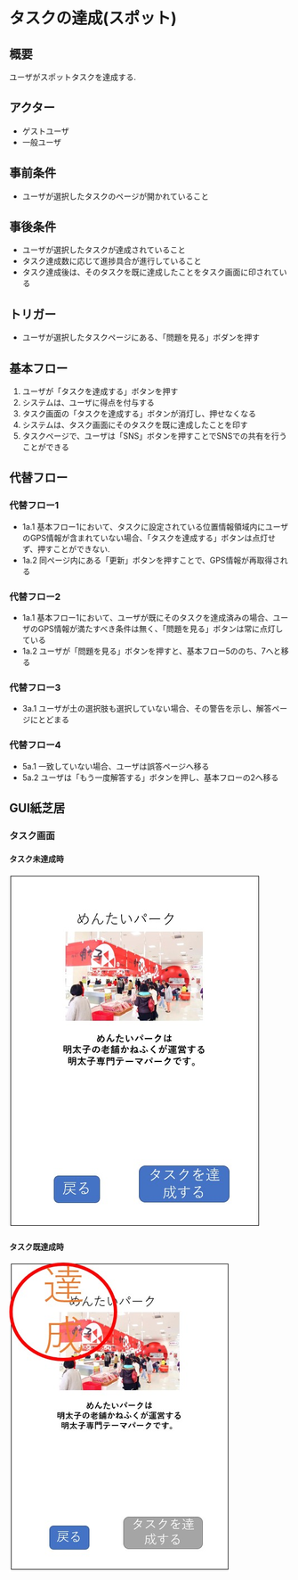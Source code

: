 # タスクの達成(スポット)
## 概要
ユーザがスポットタスクを達成する.
## アクター
- ゲストユーザ
- 一般ユーザ
## 事前条件
- ユーザが選択したタスクのページが開かれていること
## 事後条件
- ユーザが選択したタスクが達成されていること
- タスク達成数に応じて進捗具合が進行していること
- タスク達成後は、そのタスクを既に達成したことをタスク画面に印されている
## トリガー
- ユーザが選択したタスクページにある、「問題を見る」ボダンを押す
## 基本フロー
1. ユーザが「タスクを達成する」ボタンを押す
2. システムは、ユーザに得点を付与する
3. タスク画面の「タスクを達成する」ボタンが消灯し、押せなくなる
4. システムは、タスク画面にそのタスクを既に達成したことを印す
4. タスクページで、ユーザは「SNS」ボタンを押すことでSNSでの共有を行うことができる
## 代替フロー
### 代替フロー1
- 1a.1 基本フロー1において、タスクに設定されている位置情報領域内にユーザのGPS情報が含まれていない場合、「タスクを達成する」ボタンは点灯せず、押すことができない.
- 1a.2 同ページ内にある「更新」ボタンを押すことで、GPS情報が再取得される
### 代替フロー2
- 1a.1 基本フロー1において、ユーザが既にそのタスクを達成済みの場合、ユーザのGPS情報が満たすべき条件は無く、「問題を見る」ボタンは常に点灯している
- 1a.2 ユーザが「問題を見る」ボタンを押すと、基本フロー5ののち、7へと移る
### 代替フロー3
- 3a.1 ユーザが土の選択肢も選択していない場合、その警告を示し、解答ページにとどまる
### 代替フロー4
- 5a.1 一致していない場合、ユーザは誤答ページへ移る
- 5a.2 ユーザは「もう一度解答する」ボタンを押し、基本フローの2へ移る
## GUI紙芝居
### タスク画面
#### タスク未達成時
<img src="img\spot_page.jpg">

#### タスク既達成時
<img src="img\already_completed_spot_page.jpg">
